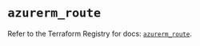 # `azurerm_route`

Refer to the Terraform Registry for docs: [`azurerm_route`](https://registry.terraform.io/providers/hashicorp/azurerm/4.25.0/docs/resources/route).
